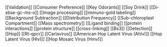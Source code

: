 [[Validation]]
[[Consumer Preference]]
[[Key Odorants]]
[[Soy Drink]]
[[Di-sbse-gc-ms-o]]
[[Image processing]]
[[immuno-gold labeling]]
[[Background Subtraction]]
[[Distribution Frequency]]
[[Sub-chloroplast Compartment]]
[[Mass spectrometry]]
[[Ligand binding]]
[[protein interactions]]
[[protein structure]]
[[cross-linking]]
[[Bs3]]
[[Detection]]
[[Hop]]
[[Rt-qpcr]]
[[Carlavirus]]
[[American Hop Latent Virus (Ahlv)]]
[[Hop Latent Virus (Hlv)]]
[[Hop Mosaic Virus (Hmv)]]
